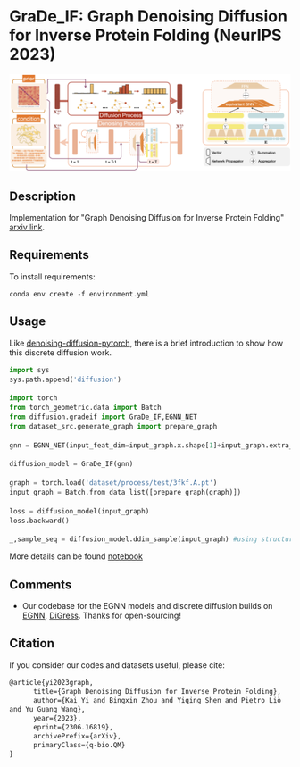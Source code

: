 # GraDe_IF: Graph Denoising Diffusion for Inverse Protein Folding (NeurIPS 2023)
![GraDe_IF](gradeif_architecture.png)
## Description
Implementation for "Graph Denoising Diffusion for Inverse Protein Folding" [arxiv link](https://arxiv.org/abs/2306.16819).

## Requirements

To install requirements:

```
conda env create -f environment.yml
```

## Usage
Like [denoising-diffusion-pytorch](https://github.com/lucidrains/denoising-diffusion-pytorch), there is a brief introduction to show how this discrete diffusion work.
```python
import sys
sys.path.append('diffusion')

import torch
from torch_geometric.data import Batch
from diffusion.gradeif import GraDe_IF,EGNN_NET
from dataset_src.generate_graph import prepare_graph

gnn = EGNN_NET(input_feat_dim=input_graph.x.shape[1]+input_graph.extra_x.shape[1],hidden_channels=10,edge_attr_dim=input_graph.edge_attr.shape[1])

diffusion_model = GraDe_IF(gnn)

graph = torch.load('dataset/process/test/3fkf.A.pt')
input_graph = Batch.from_data_list([prepare_graph(graph)])

loss = diffusion_model(input_graph)
loss.backward()

_,sample_seq = diffusion_model.ddim_sample(input_graph) #using structure information generate sequence
```
More details can be found [notebook](diffusion/inverse_folding.ipynb)

## Comments 

- Our codebase for the EGNN models and discrete diffusion builds on [EGNN](https://github.com/lucidrains/egnn-pytorch), [DiGress](https://github.com/cvignac/DiGress).
Thanks for open-sourcing!

## Citation 
If you consider our codes and datasets useful, please cite:
```
@article{yi2023graph,
      title={Graph Denoising Diffusion for Inverse Protein Folding}, 
      author={Kai Yi and Bingxin Zhou and Yiqing Shen and Pietro Liò and Yu Guang Wang},
      year={2023},
      eprint={2306.16819},
      archivePrefix={arXiv},
      primaryClass={q-bio.QM}
}
```
